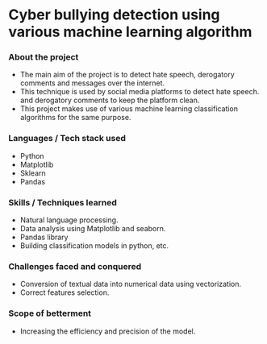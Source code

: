# Cyber bullying detection using various machine learning algorithm

### About the project
+ The main aim of the project is to detect hate speech, derogatory comments and messages over the internet. 
+ This technique is used by social media platforms to detect hate speech. and derogatory comments to keep the platform clean. 
+ This project makes use of various machine learning classification algorithms for the same purpose. 

### Languages / Tech stack used
+ Python
+ Matplotlib
+ Sklearn
+ Pandas

### Skills / Techniques learned
+ Natural language processing.
+ Data analysis using Matplotlib and seaborn.
+ Pandas library
+ Building classification models in python, etc.

### Challenges faced and conquered
+ Conversion of textual data into numerical data using vectorization.
+ Correct features selection.

### Scope of betterment
+ Increasing the efficiency and precision of the model.  






